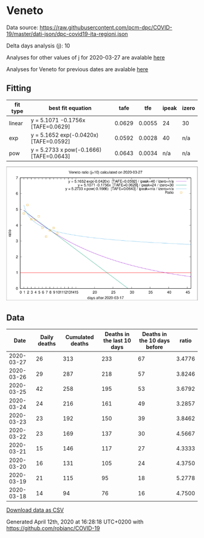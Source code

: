 # Veneto

Data source: https://raw.githubusercontent.com/pcm-dpc/COVID-19/master/dati-json/dpc-covid19-ita-regioni.json

Delta days analysis (j): 10

Analyses for other values of j for 2020-03-27 are avalable [here](../README.md)

Analyses for Veneto for previous dates are avalable [here](../../README.md)

## Fitting 
|fit type|best fit equation|tafe|tfe|ipeak|izero|
|-------|-----|--------|------|---|---|
|linear|y = 5.1071 -0.1756x  [TAFE=0.0629]|0.0629|0.0055|24|30|
|exp|y = 5.1652 exp(-0.0420x)  [TAFE=0.0592]|0.0592|0.0028|40|n/a|
|pow|y = 5.2733 x pow(-0.1666)  [TAFE=0.0643]|0.0643|0.0034|n/a|n/a|

![Plot](COVID-19_veneto_j10_2020-03-27.png)

## Data
|Date|Daily deaths|Cumulated deaths|Deaths in the last 10 days|Deaths in the 10 days before|ratio|
|----|----------|-----------|-------|--------------------|-----|
|2020-03-27|26|313|233|67|3.4776|
|2020-03-26|29|287|218|57|3.8246|
|2020-03-25|42|258|195|53|3.6792|
|2020-03-24|24|216|161|49|3.2857|
|2020-03-23|23|192|150|39|3.8462|
|2020-03-22|23|169|137|30|4.5667|
|2020-03-21|15|146|117|27|4.3333|
|2020-03-20|16|131|105|24|4.3750|
|2020-03-19|21|115|95|18|5.2778|
|2020-03-18|14|94|76|16|4.7500|

[Download data as CSV](COVID-19_veneto_j10_2020-03-27.csv)

Generated April 12th, 2020 at 16:28:18 UTC+0200 with https://github.com/robianc/COVID-19
